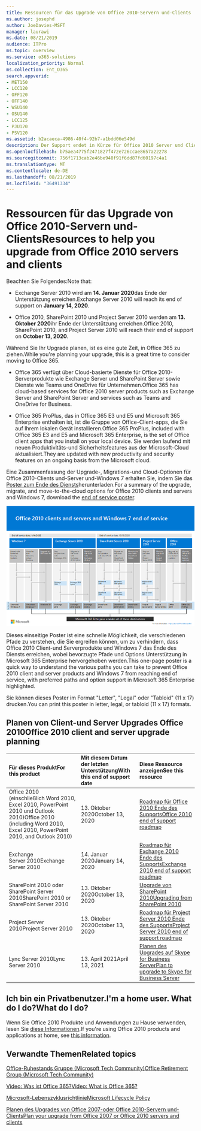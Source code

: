 ```yaml
---
title: Ressourcen für das Upgrade von Office 2010-Servern und-Clients
ms.author: josephd
author: JoeDavies-MSFT
manager: laurawi
ms.date: 08/21/2019
audience: ITPro
ms.topic: overview
ms.service: o365-solutions
localization_priority: Normal
ms.collection: Ent_O365
search.appverid:
- MET150
- LCC120
- OFF120
- OFF140
- WSU140
- OSU140
- LCC125
- PJU120
- PSV120
ms.assetid: b2acaeca-4986-40f4-92b7-a1bdd06e549d
description: Der Support endet in Kürze für Office 2010 Server und Clientanwendungen, und es sind keine benutzerdefinierten Support Vereinbarungen verfügbar. Verwenden Sie diesen Artikel, um mit der Planung des Upgrades jetzt zu beginnen.
ms.openlocfilehash: b75aea4775f2471827f472e726ccae8657a22278
ms.sourcegitcommit: 756f1713cab2e46be948f91f6dd87fd60197c4a1
ms.translationtype: MT
ms.contentlocale: de-DE
ms.lasthandoff: 08/21/2019
ms.locfileid: "36491334"
---
```

# <a name="resources-to-help-you-upgrade-from-office-2010-servers-and-clients"></a><span data-ttu-id="5a781-104">Ressourcen für das Upgrade von Office 2010-Servern und-Clients</span><span class="sxs-lookup"><span data-stu-id="5a781-104">Resources to help you upgrade from Office 2010 servers and clients</span></span>

<span data-ttu-id="5a781-105">Beachten Sie Folgendes:</span><span class="sxs-lookup"><span data-stu-id="5a781-105">Note that:</span></span>

- <span data-ttu-id="5a781-106">Exchange Server 2010 wird am **14. Januar 2020**das Ende der Unterstützung erreichen.</span><span class="sxs-lookup"><span data-stu-id="5a781-106">Exchange Server 2010 will reach its end of support on **January 14, 2020**.</span></span> 

- <span data-ttu-id="5a781-107">Office 2010, SharePoint 2010 und Project Server 2010 werden am **13. Oktober 2020**ihr Ende der Unterstützung erreichen.</span><span class="sxs-lookup"><span data-stu-id="5a781-107">Office 2010, SharePoint 2010, and Project Server 2010 will reach their end of support on **October 13, 2020**.</span></span> 

<span data-ttu-id="5a781-108">Während Sie Ihr Upgrade planen, ist es eine gute Zeit, in Office 365 zu ziehen.</span><span class="sxs-lookup"><span data-stu-id="5a781-108">While you're planning your upgrade, this is a great time to consider moving to Office 365.</span></span> 

- <span data-ttu-id="5a781-109">Office 365 verfügt über Cloud-basierte Dienste für Office 2010-Serverprodukte wie Exchange Server und SharePoint Server sowie Dienste wie Teams und OneDrive für Unternehmen.</span><span class="sxs-lookup"><span data-stu-id="5a781-109">Office 365 has cloud-based services for Office 2010 server products such as Exchange Server and SharePoint Server and services such as Teams and OneDrive for Business.</span></span> 

- <span data-ttu-id="5a781-110">Office 365 ProPlus, das in Office 365 E3 und E5 und Microsoft 365 Enterprise enthalten ist, ist die Gruppe von Office-Client-apps, die Sie auf Ihrem lokalen Gerät installieren.</span><span class="sxs-lookup"><span data-stu-id="5a781-110">Office 365 ProPlus, included with Office 365 E3 and E5 and Microsoft 365 Enterprise, is the set of Office client apps that you install on your local device.</span></span> <span data-ttu-id="5a781-111">Sie werden laufend mit neuen Produktivitäts-und Sicherheitsfeatures aus der Microsoft-Cloud aktualisiert.</span><span class="sxs-lookup"><span data-stu-id="5a781-111">They are updated with new productivity and security features on an ongoing basis from the Microsoft cloud.</span></span>

<span data-ttu-id="5a781-112">Eine Zusammenfassung der Upgrade-, Migrations-und Cloud-Optionen für Office 2010-Clients und-Server und-Windows 7 erhalten Sie, indem Sie das [Poster zum Ende des Diensts](https://github.com/MicrosoftDocs/microsoft-365-docs/raw/public/microsoft-365/enterprise/media/migration-microsoft-365-enterprise-workload/Office2010Windows7EndOfService.pdf)herunterladen.</span><span class="sxs-lookup"><span data-stu-id="5a781-112">For a summary of the upgrade, migrate, and move-to-the-cloud options for Office 2010 clients and servers and Windows 7, download the [end of service poster](https://github.com/MicrosoftDocs/microsoft-365-docs/raw/public/microsoft-365/enterprise/media/migration-microsoft-365-enterprise-workload/Office2010Windows7EndOfService.pdf).</span></span>

![](./media/upgrade-from-office-2010-servers-and-products/office2010-windows7-end-of-service.png)

<span data-ttu-id="5a781-113">Dieses einseitige Poster ist eine schnelle Möglichkeit, die verschiedenen Pfade zu verstehen, die Sie ergreifen können, um zu verhindern, dass Office 2010 Client-und Serverprodukte und Windows 7 das Ende des Diensts erreichen, wobei bevorzugte Pfade und Options Unterstützung in Microsoft 365 Enterprise hervorgehoben werden.</span><span class="sxs-lookup"><span data-stu-id="5a781-113">This one-page poster is a quick way to understand the various paths you can take to prevent Office 2010 client and server products and Windows 7 from reaching end of service, with preferred paths and option support in Microsoft 365 Enterprise highlighted.</span></span>

<span data-ttu-id="5a781-114">Sie können dieses Poster im Format "Letter", "Legal" oder "Tabloid" (11 x 17) drucken.</span><span class="sxs-lookup"><span data-stu-id="5a781-114">You can print this poster in letter, legal, or tabloid (11 x 17) formats.</span></span>
      
## <a name="office-2010-client-and-server-upgrade-planning"></a><span data-ttu-id="5a781-115">Planen von Client-und Server Upgrades Office 2010</span><span class="sxs-lookup"><span data-stu-id="5a781-115">Office 2010 client and server upgrade planning</span></span>
  
|<span data-ttu-id="5a781-116">**Für dieses Produkt**</span><span class="sxs-lookup"><span data-stu-id="5a781-116">**For this product**</span></span>|<span data-ttu-id="5a781-117">**Mit diesem Datum der letzten Unterstützung**</span><span class="sxs-lookup"><span data-stu-id="5a781-117">**With this end of support date**</span></span>|<span data-ttu-id="5a781-118">**Diese Ressource anzeigen**</span><span class="sxs-lookup"><span data-stu-id="5a781-118">**See this resource**</span></span>|
|:-----|:-----|:-----|
|<span data-ttu-id="5a781-119">Office 2010 (einschließlich Word 2010, Excel 2010, PowerPoint 2010 und Outlook 2010)</span><span class="sxs-lookup"><span data-stu-id="5a781-119">Office 2010 (including Word 2010, Excel 2010, PowerPoint 2010, and Outlook 2010)</span></span>  <br/> | <span data-ttu-id="5a781-120">13. Oktober 2020</span><span class="sxs-lookup"><span data-stu-id="5a781-120">October 13, 2020</span></span> |[<span data-ttu-id="5a781-121">Roadmap für Office 2010 Ende des Supports</span><span class="sxs-lookup"><span data-stu-id="5a781-121">Office 2010 end of support roadmap</span></span>](https://docs.microsoft.com/DeployOffice/office-2010-end-support-roadmap) <br/> |
|<span data-ttu-id="5a781-122">Exchange Server 2010</span><span class="sxs-lookup"><span data-stu-id="5a781-122">Exchange Server 2010</span></span>  <br/> | <span data-ttu-id="5a781-123">14. Januar 2020</span><span class="sxs-lookup"><span data-stu-id="5a781-123">January 14, 2020</span></span>  |[<span data-ttu-id="5a781-124">Roadmap für Exchange 2010 Ende des Supports</span><span class="sxs-lookup"><span data-stu-id="5a781-124">Exchange 2010 end of support roadmap</span></span>](exchange-2010-end-of-support.md) <br/> |
|<span data-ttu-id="5a781-125">SharePoint 2010 oder SharePoint Server 2010</span><span class="sxs-lookup"><span data-stu-id="5a781-125">SharePoint 2010 or SharePoint Server 2010</span></span>  <br/> | <span data-ttu-id="5a781-126">13. Oktober 2020</span><span class="sxs-lookup"><span data-stu-id="5a781-126">October 13, 2020</span></span> |[<span data-ttu-id="5a781-127">Upgrade von SharePoint 2010</span><span class="sxs-lookup"><span data-stu-id="5a781-127">Upgrading from SharePoint 2010</span></span>](upgrade-from-sharepoint-2010.md) <br/> |
|<span data-ttu-id="5a781-128">Project Server 2010</span><span class="sxs-lookup"><span data-stu-id="5a781-128">Project Server 2010</span></span> <br/> | <span data-ttu-id="5a781-129">13. Oktober 2020</span><span class="sxs-lookup"><span data-stu-id="5a781-129">October 13, 2020</span></span> | [<span data-ttu-id="5a781-130">Roadmap für Project Server 2010 Ende des Supports</span><span class="sxs-lookup"><span data-stu-id="5a781-130">Project Server 2010 end of support roadmap</span></span>](project-server-2010-end-of-support.md) <br/> |
|<span data-ttu-id="5a781-131">Lync Server 2010</span><span class="sxs-lookup"><span data-stu-id="5a781-131">Lync Server 2010</span></span> <br/> | <span data-ttu-id="5a781-132">13. April 2021</span><span class="sxs-lookup"><span data-stu-id="5a781-132">April 13, 2021</span></span> | [<span data-ttu-id="5a781-133">Planen des Upgrades auf Skype for Business Server</span><span class="sxs-lookup"><span data-stu-id="5a781-133">Plan to upgrade to Skype for Business Server</span></span>](https://docs.microsoft.com/skypeforbusiness/plan-your-deployment/upgrade) <br/> |
    
## <a name="im-a-home-user-what-do-i-do"></a><span data-ttu-id="5a781-134">Ich bin ein Privatbenutzer.</span><span class="sxs-lookup"><span data-stu-id="5a781-134">I'm a home user.</span></span> <span data-ttu-id="5a781-135">What do I do?</span><span class="sxs-lookup"><span data-stu-id="5a781-135">What do I do?</span></span>

<span data-ttu-id="5a781-136">Wenn Sie Office 2010 Produkte und Anwendungen zu Hause verwenden, lesen Sie [diese Informationen](plan-upgrade-previous-versions-office.md#im-a-home-user-what-do-i-do).</span><span class="sxs-lookup"><span data-stu-id="5a781-136">If you're using Office 2010 products and applications at home, see [this information](plan-upgrade-previous-versions-office.md#im-a-home-user-what-do-i-do).</span></span>

## <a name="related-topics"></a><span data-ttu-id="5a781-137">Verwandte Themen</span><span class="sxs-lookup"><span data-stu-id="5a781-137">Related topics</span></span>

[<span data-ttu-id="5a781-138">Office-Ruhestands Gruppe (Microsoft Tech Community)</span><span class="sxs-lookup"><span data-stu-id="5a781-138">Office Retirement Group (Microsoft Tech Community)</span></span>](https://go.microsoft.com/fwlink/?linkid=842065)
  
[<span data-ttu-id="5a781-139">Video: Was ist Office 365?</span><span class="sxs-lookup"><span data-stu-id="5a781-139">Video: What is Office 365?</span></span>](https://support.office.com/article/847caf12-2589-452c-8aca-1c009797678b.aspx)
  
[<span data-ttu-id="5a781-140">Microsoft-Lebenszyklusrichtlinie</span><span class="sxs-lookup"><span data-stu-id="5a781-140">Microsoft Lifecycle Policy</span></span>](https://go.microsoft.com/fwlink/?linkid=865200)

[<span data-ttu-id="5a781-141">Planen des Upgrades von Office 2007-oder Office 2010-Servern und-Clients</span><span class="sxs-lookup"><span data-stu-id="5a781-141">Plan your upgrade from Office 2007 or Office 2010 servers and clients</span></span>](plan-upgrade-previous-versions-office.md)

